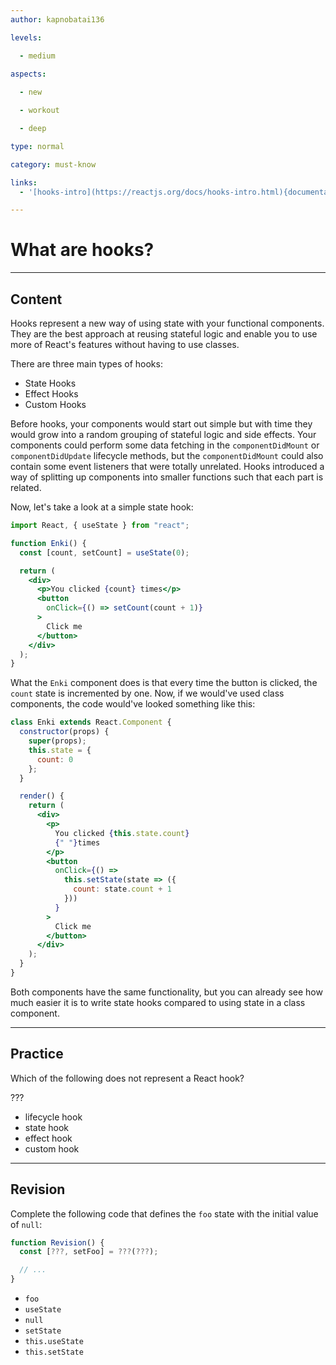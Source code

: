 ```yaml
---
author: kapnobatai136

levels:

  - medium
  
aspects:

  - new

  - workout

  - deep

type: normal

category: must-know

links:
  - '[hooks-intro](https://reactjs.org/docs/hooks-intro.html){documentation}'

---
```


# What are hooks?

---
## Content

Hooks represent a new way of using state with your functional components. They are the best approach at reusing stateful logic and enable you to use more of React's features without having to use classes.

There are three main types of hooks:
- State Hooks
- Effect Hooks
- Custom Hooks

Before hooks, your components would start out simple but with time they would grow into a random grouping of stateful logic and side effects. Your components could perform some data fetching in the `componentDidMount` or `componentDidUpdate` lifecycle methods, but the `componentDidMount` could also contain some event listeners that were totally unrelated. Hooks introduced a way of splitting up components into smaller functions such that each part is related.

Now, let's take a look at a simple state hook:

```jsx
import React, { useState } from "react";

function Enki() {
  const [count, setCount] = useState(0);

  return (
    <div>
      <p>You clicked {count} times</p>
      <button
        onClick={() => setCount(count + 1)}
      >
        Click me
      </button>
    </div>
  );
}
```

What the `Enki` component does is that every time the button is clicked, the `count` state is incremented by one. Now, if we would've used class components, the code would've looked something like this:

```jsx
class Enki extends React.Component {
  constructor(props) {
    super(props);
    this.state = {
      count: 0
    };
  }

  render() {
    return (
      <div>
        <p>
          You clicked {this.state.count}
          {" "}times
        </p>
        <button
          onClick={() =>
            this.setState(state => ({
              count: state.count + 1
            }))
          }
        >
          Click me
        </button>
      </div>
    );
  }
}
```

Both components have the same functionality, but you can already see how much easier it is to write state hooks compared to using state in a class component.

---
## Practice

Which of the following does not represent a React hook?

???

* lifecycle hook
* state hook
* effect hook
* custom hook

---
## Revision

Complete the following code that defines the `foo` state with the initial value of `null`:

```jsx
function Revision() {
  const [???, setFoo] = ???(???);

  // ...
}
```

* `foo`
* `useState`
* `null`
* `setState`
* `this.useState`
* `this.setState`